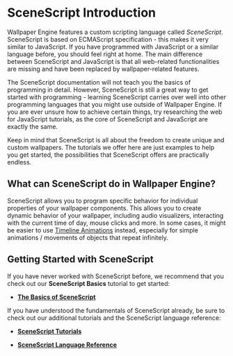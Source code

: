# SceneScript Introduction

Wallpaper Engine features a custom scripting language called *SceneScript*. SceneScript is based on ECMAScript specification - this makes it very similar to JavaScript. If you have programmed with JavaScript or a similar language before, you should feel right at home. The main difference between SceneScript and JavaScript is that all web-related functionalities are missing and have been replaced by wallpaper-related features.

The SceneScript documentation will not teach you the basics of programming in detail. However, SceneScript is still a great way to get started with programming - learning SceneScript carries over well into other programming languages that you might use outside of Wallpaper Engine. If you are ever unsure how to achieve certain things, try researching the web for JavaScript tutorials, as the core of SceneScript and JavaScript are exactly the same.

Keep in mind that SceneScript is all about the freedom to create unique and custom wallpapers. The tutorials we offer here are just examples to help you get started, the possibilities that SceneScript offers are practically endless.

## What can SceneScript do in Wallpaper Engine?

SceneScript allows you to program specific behavior for individual properties of your wallpaper components. This allows you to create dynamic behavior of your wallpaper, including audio visualizers, interacting with the current time of day, mouse clicks and more. In some cases, it might be easier to use [Timeline Animations](/wallpaper-engine-docs/scene/timeline/introduction) instead, especially for simple animations / movements of objects that repeat infinitely.

## Getting Started with SceneScript

If you have never worked with SceneScript before, we recommend that you check out our **SceneScript Basics** tutorial to get started:

* [**The Basics of SceneScript**](/wallpaper-engine-docs/scene/scenescript/tutorial/basics)

If you have understood the fundamentals of SceneScript already, be sure to check out our additional tutorials and the SceneScript language reference:

* [**SceneScript Tutorials**](/wallpaper-engine-docs/scene/scenescript/tutorials)

* [**SceneScript Language Reference**](/wallpaper-engine-docs/scene/scenescript/reference)
